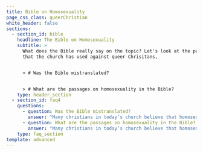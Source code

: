 ```yaml
---
title: Bible on Homosexuality
page_css_class: queerChristian
white_header: false
sections:
  - section_id: bible
    headline: The Bible on Homosexuality
    subtitle: >
      What does the Bible really say on the topic? Let's look at the passages
      that the church has used against queer Chrisitans,


      > # Was the Bible mistranslated?


      > # What are the passages on homosexuality in the Bible?
    type: header_section
  - section_id: faq4
    questions:
      - question: Was the Bible mistranslated?
        answer: "Many christians in today’s church believe that homosexuality and marriage equality is a sin. They believe marriage and relationships are meant to be between one man and one woman. There are six core passages that are referenced when discussing LGBT rights and marriage equality; three in the old testament, and three in the new. The truth is the verses referenced are not discussing healthy homosexual relationships between two adult loving individuals. Let’s take a closer look at the verses listed.\n\n# Genesis 19\n\nThe story of Sodom and Gamora. The story describes two angels appearing as men arriving in the city of Sodom and being hidden in the house of Lot. A group of men from the city arrive at Lot’s house and threaten to rape the two men. The only same sex behavior described here is gang rape, not a homosexual relationship. This is not God honoring nor does it condemn homosexual relationships. This is later confirmed in Ezekiel 16:49.\n\n> “Now this was the sin of your sister Sodom: She and her daughters were arrogant, overfed and unconcerned; they did not help the poor and needy.”\n\nThere is no reference here to homosexual relationships. This verse discusses the laziness and apathy of those living in Sodom. They did not love their neighbor or pursue God.\_\n\n> Leviticus 18:22 & 20:13\n\n> “You shall not lie with a male as with a woman; it is an abomination.” \n> \"If a man lies with a male as with a woman, both of them have committed an abomination; they shall surely be put to death; their blood is upon them.”\n\n These verses are listed in the levitical laws in which many other things were listed as abominations. Some of these things include having sex while on your period, eating shelfish, charging interest on loans, and many other things we don’t consider sin today. The laws in Leviticus were fulfilled by Jesus Christ which makes us free from the old law. There are a few other theories about this verse, as it isn't as straightforward as many may think. Some say the original verse was talking about sexual exploitation, rape, and pedophillia. If you are interested in learning more about this theory, click \\[HERE IS LINK REF].\n\n# Romans 1:26-27\n\n> “Because of this, God gave them over to shameful lusts. Even their women exchanged natural sexual relations for unnatural ones. In the same way the men also abandoned natural relations with women and were inflamed with lust for one another. Men committed shameful acts with other men, and received in themselves the due penalty for their error” \n\nThis verse describes lustful acts. This verse is clearly not in the context of a loving faithful relationship. There is no mention of love or commitment, only a lustful and selfish desire. Context is also very important to mention in this verse. The exact word “unnatural” in this verse is later used to describe men’s hair being long as unnatural culturally. It is agreed by many scholars that it is referring to the cultural norms of the time. The word is later used to describe Jesus’s actions in an earlier passage. In the days Paul wrote this, homosexual acts were often between masters and slaves in an abuse of power. Oftentimes the men committing these acts were married to women and lusting after others, abusing their power to satisfy their own desire. This verse does not make mention of a faithful God-honoring relationship.\n\n# 1 Corinthians 6:9\n\n> “Or do you not know that the unrighteous will not inherit the kingdom of God? Do not be deceived: neither the sexually immoral, nor idolaters, nor adulterers, nor men who practice homosexuality,” \n\nThe word in this verse that was translated to the word homosexuality was the word “Arsenokoitai,” a word with a somewhat ambiguous translation.\n\n[TikTok of @headphonematthew explaining](https://www.tiktok.com/@headphonematthew/video/6898777469126479110?lang=en)\n\n# 1 Timothy 1:9-10\n\n> “We also know that the law is made not for the righteous but for lawbreakers and rebels, the ungodly and sinful, the unholy and irreligious, for those who kill their fathers or mothers, for murderers, for the sexually immoral, for those practicing homosexuality, for slave traders and liars and perjurers—and for whatever else is contrary to the sound doctrine”\n\n[TikTok of @headphonematthew explaining](<https://www.tiktok.com/@headphonematthew/video/6898054491199851782?lang=en >)\n"
      - question: What are the passages on homosexuality in the Bible?
        answer: "Many christians in today’s church believe that homosexuality and marriage equality is a sin. They believe marriage and relationships are meant to be between one man and one woman. There are six core passages that are referenced when discussing LGBT rights and marriage equality; three in the old testament, and three in the new. The truth is the verses referenced are not discussing healthy homosexual relationships between two adult loving individuals. Let’s take a closer look at the verses listed.# Genesis 19The story of Sodom and Gamora. The story describes two angels appearing as men arriving in the city of Sodom and being hidden in the house of Lot. A group of men from the city arrive at Lot’s house and threaten to rape the two men. The only same sex behavior described here is gang rape, not a homosexual relationship. This is not God honoring nor does it condemn homosexual relationships. This is later confirmed in Ezekiel 16:49.> “Now this was the sin of your sister Sodom: She and her daughters were arrogant, overfed and unconcerned; they did not help the poor and needy.”There is no reference here to homosexual relationships. This verse discusses the laziness and apathy of those living in Sodom. They did not love their neighbor or pursue God.\_# Leviticus 18:22 & 20:13> “You shall not lie with a male as with a woman; it is an abomination.”\n> \"If a man lies with a male as with a woman, both of them have committed an abomination; they shall surely be put to death; their blood is upon them.”These verses are listed in the levitical laws in which many other things were listed as abominations. Some of these things include having sex while on your period, eating shelfish, charging interest on loans, and many other things we don’t consider sin today. The laws in Leviticus were fulfilled by Jesus Christ which makes us free from the old law. There are a few other theories about this verse, as it isn't as straightforward as many may think. Some say the original verse was talking about sexual exploitation, rape, and pedophillia. If you are interested in learning more about this theory, click \\[HERE IS LINK REF].# Romans 1:26-27> “Because of this, God gave them over to shameful lusts. Even their women exchanged natural sexual relations for unnatural ones. In the same way the men also abandoned natural relations with women and were inflamed with lust for one another. Men committed shameful acts with other men, and received in themselves the due penalty for their error”This verse describes lustful acts. This verse is clearly not in the context of a loving faithful relationship. There is no mention of love or commitment, only a lustful and selfish desire. Context is also very important to mention in this verse. The exact word “unnatural” in this verse is later used to describe men’s hair being long as unnatural culturally. It is agreed by many scholars that it is referring to the cultural norms of the time. The word is later used to describe Jesus’s actions in an earlier passage. In the days Paul wrote this, homosexual acts were often between masters and slaves in an abuse of power. Oftentimes the men committing these acts were married to women and lusting after others, abusing their power to satisfy their own desire. This verse does not make mention of a faithful God-honoring relationship.# 1 Corinthians 6:9> “Or do you not know that the unrighteous will not inherit the kingdom of God? Do not be deceived: neither the sexually immoral, nor idolaters, nor adulterers, nor men who practice homosexuality,”The word in this verse that was translated to the word homosexuality was the word “Arsenokoitai,” a word with a somewhat ambiguous translation.1 Timothy 1:9-10> “We also know that the law is made not for the righteous but for lawbreakers and rebels, the ungodly and sinful, the unholy and irreligious, for those who kill their fathers or mothers, for murderers, for the sexually immoral, for those practicing homosexuality, for slave traders and liars and perjurers—and for whatever else is contrary to the sound doctrine”#\n"
    type: faq_section
template: advanced
---
```

